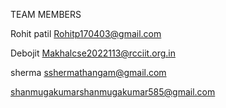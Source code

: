 TEAM MEMBERS

 Rohit patil Rohitp170403@gmail.com
 
 Debojit Makhalcse2022113@rcciit.org.in

sherma sshermathangam@gmail.com

shanmugakumarshanmugakumar585@gmail.com
